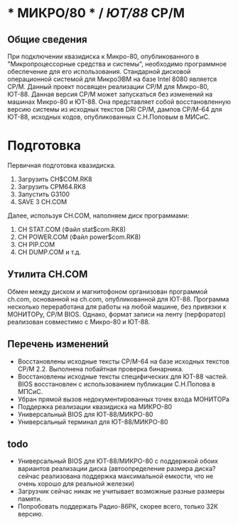 # * МИКРО/80 * / *ЮТ/88* CP/M 

## Общие сведения

При подключении квазидиска к Микро-80, опубликованного в "Микропроцессорные
средства и системы", необходимо программное обеспечение для его использования.
Стандарной дисковой операционной системой для МикроЭВМ на базе Intel 8080
является CP/M. Данный проект посвящен реализации CP/M для Микро-80, ЮТ-88.
Данная версия CP/M может запускаться без изменений на машинах Микро-80 и
ЮТ-88. Она представляет собой восстановленную версию системы из исходных
текстов DRI CP/M, дампов CP/M-64 для ЮТ-88, исходных кодов, опубликованных
С.Н.Поповым в МИСиС.

# Подготовка

Первичная подготовка квазидиска.

1. Загрузить CH$COM.RK8
2. Загрузить CPM64.RK8
3. Запустить G3100
4. SAVE 3 CH.COM

Далее, используя CH.COM, наполняем диск программами:

1. CH STAT.COM (Файл stat$com.RK8)
2. CH POWER.COM (Файл power$com.RK8)
3. CH PIP.COM
4. CH DUMP.COM
и т.д.

## Утилита CH.COM

Обмен между диском и магнитофоном организован программой ch.com, основанной
на ch.com, опубликованной для ЮТ-88. Программа несколько переработана для
работы на любой машине, без привязки к МОНИТОРу, CP/M BIOS. Однако, формат
записи на ленту (перфоратор) реализован совместимо с Микро-80 и ЮТ-88.


## Перечень изменений
 - Восстановлены исходные тексты CP/M-64 на базе исходных текстов CP/M 2.2. Выполнена побайтная проверка бинарника.
 - Восстановлены исходные тексты специфических для ЮТ-88 частей. BIOS восстановлен с использованием публикации С.Н.Попова в МПСиС.
 - Убран прямой вызов недокументированных точек входа МОНИТОРа
 - Поддержка реализации квазидиска на МИКРО-80
 - Универсальный BIOS для ЮТ-88/МИКРО-80
 - Универсальный терминал для ЮТ-88/МИКРО-80

## todo

 - Универсальный BIOS для ЮТ-88/МИКРО-80 с поддержкой обоих вариантов реализации диска (автоопределение размера диска?
   сейчас реализована поддержка максимальной емкости, что не очень хорошо для реальной железки)
 - Загрузчик сейчас никак не учитывает возможные разные размеры памяти.
 - Попробовать поддержать Радио-86РК, скорее всего, только 32К версию.
